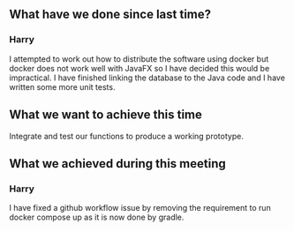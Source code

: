 ## What have we done since last time?

### Harry

I attempted to work out how to distribute the software using docker but docker does not work well with JavaFX so I have decided this would be impractical. I have finished linking the database to the Java code and I have written some more unit tests.

## What we want to achieve this time

Integrate and test our functions to produce a working prototype.

## What we achieved during this meeting

### Harry

I have fixed a github workflow issue by removing the requirement to run docker compose up as it is now done by gradle.
